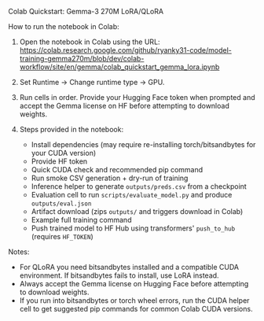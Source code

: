 Colab Quickstart: Gemma-3 270M LoRA/QLoRA

How to run the notebook in Colab:

1. Open the notebook in Colab using the URL:
   https://colab.research.google.com/github/ryanky31-code/model-training-gemma270m/blob/dev/colab-workflow/site/en/gemma/colab_quickstart_gemma_lora.ipynb

2. Set Runtime -> Change runtime type -> GPU.

3. Run cells in order. Provide your Hugging Face token when prompted and accept the Gemma license on HF before attempting to download weights.

4. Steps provided in the notebook:
   - Install dependencies (may require re-installing torch/bitsandbytes for your CUDA version)
   - Provide HF token
   - Quick CUDA check and recommended pip command
   - Run smoke CSV generation + dry-run of training
   - Inference helper to generate `outputs/preds.csv` from a checkpoint
   - Evaluation cell to run `scripts/evaluate_model.py` and produce `outputs/eval.json`
   - Artifact download (zips `outputs/` and triggers download in Colab)
   - Example full training command
   - Push trained model to HF Hub using transformers' `push_to_hub` (requires `HF_TOKEN`)

Notes:
- For QLoRA you need bitsandbytes installed and a compatible CUDA environment. If bitsandbytes fails to install, use LoRA instead.
- Always accept the Gemma license on Hugging Face before attempting to download weights.
- If you run into bitsandbytes or torch wheel errors, run the CUDA helper cell to get suggested pip commands for common Colab CUDA versions.
